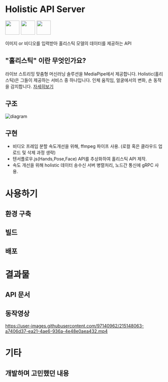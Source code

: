# Holistic API Server

<div style="display:flex; gap:5px; width:100%;">
<img src="https://img.shields.io/badge/node.js-black?style=flat&logo=Node.js&logoColor=#339933" style="width:45px;"/>
<img src="https://img.shields.io/badge/tfjs-white?style=flat&logo=TensorFlow&logoColor=#FF6F00" style="width:45px;"/>
	<img src="https://img.shields.io/badge/gRPC-black?style=flat" style="width:45px;"/>
</div>

<br/>
이미지 or 비디오를 입력받아 홀리스틱 모델의 데이터를 제공하는 API

## "홀리스틱" 이란 무엇인가요?

라이브 스트리밍 맞춤형 머신러닝 솔루션을 MediaPipe에서 제공합니다.
Holistic(홀리스틱)은 그들이 제공하는 서비스 중 하나입니다.
인체 움직임, 얼굴에서의 변화, 손 동작을 감지합니다.
[자세히보기](https://google.github.io/mediapipe/solutions/holistic.html)

## 구조

![diagram](https://user-images.githubusercontent.com/97140962/215166495-79cec676-37ac-4e9e-81f6-4135e1000ec5.jpg)

## 구현

-   비디오 프레임 분할 속도개선을 위해, ffmpeg 파이프 사용. (로컬 혹은 클라우드 업로드 및 삭제 과정 생략)
-   텐서플로우.js(Hands,Pose,Face) API를 추상화하여 홀리스틱 API 제작.
-   속도 개선을 위해 holistic 데이터 송수신 서버 병렬처리, 노드간 통신에 gRPC 사용.

# 사용하기

## 환경 구축

## 빌드

## 배포

# 결과물

## API 문서

## 동작영상

https://user-images.githubusercontent.com/97140962/215148063-a7406d37-ea21-4ae6-936a-4e48e0aea432.mp4

# 기타

## 개발하며 고민했던 내용
